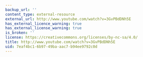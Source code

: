 ```yaml
---
backup_url: ''
content_type: external-resource
external_url: http://www.youtube.com/watch?v=3GvPBdDNh5E
has_external_licence_warning: true
has_external_license_warning: true
is_broken: ''
license: https://creativecommons.org/licenses/by-nc-sa/4.0/
title: http://www.youtube.com/watch?v=3GvPBdDNh5E
uid: 7eaf4bc1-6b97-49ba-aac7-b94ee9792c0d
---
```

